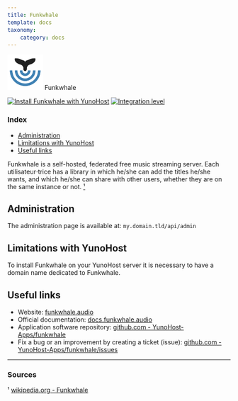 ```yaml
---
title: Funkwhale
template: docs
taxonomy:
    category: docs
---
```


<img src="/images/funkwhale_logo.png" width="80px" alt="Funkwhale's logo"> Funkwhale

[![Install Funkwhale with YunoHost](https://install-app.yunohost.org/install-with-yunohost.png)](https://install-app.yunohost.org/?app=funkwhale) [![Integration level](https://dash.yunohost.org/integration/funkwhale.svg)](https://dash.yunohost.org/appci/app/funkwhale)

### Index

- [Administration](#administration)
- [Limitations with YunoHost](#limitations-with-yunohost)
- [Useful links](#useful-links)

Funkwhale is a self-hosted, federated free music streaming server. Each utilisateur⋅trice has a library in which he/she can add the titles he/she wants, and which he/she can share with other users, whether they are on the same instance or not. [¹](#sources)

## Administration

The administration page is available at: `my.domain.tld/api/admin`

## Limitations with YunoHost

To install Funkwhale on your YunoHost server it is necessary to have a domain name dedicated to Funkwhale.

## Useful links

+ Website: [funkwhale.audio](https://funkwhale.audio/)
+ Official documentation: [docs.funkwhale.audio](https://docs.funkwhale.audio/)
+ Application software repository: [github.com - YunoHost-Apps/funkwhale](https://github.com/YunoHost-Apps/funkwhale_ynh)
+ Fix a bug or an improvement by creating a ticket (issue): [github.com - YunoHost-Apps/funkwhale/issues](https://github.com/YunoHost-Apps/funkwhale_ynh/issues)

-----

### Sources

¹ [wikipedia.org - Funkwhale](https://fr.wikipedia.org/wiki/Funkwhale)
